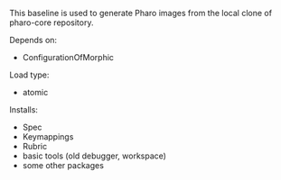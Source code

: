 This baseline is used to generate Pharo images from the local clone of pharo-core repository. 

Depends on:
- ConfigurationOfMorphic

Load type: 
- atomic

Installs:
- Spec
- Keymappings
- Rubric
- basic tools (old debugger, workspace)
- some other packages